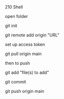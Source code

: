 210 Shell


open folder

git init

git remote add origin "URL"

set up access token

git pull origin main


then to push


git add "file(s) to add"

git commit

git push origin main